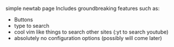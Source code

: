 simple newtab page
Includes groundbreaking features such as:
 - Buttons
 - type to search
 - cool vim like things to search other sites (:yt to search youtube)
 - absolutely no configuration options (possibly will come later)